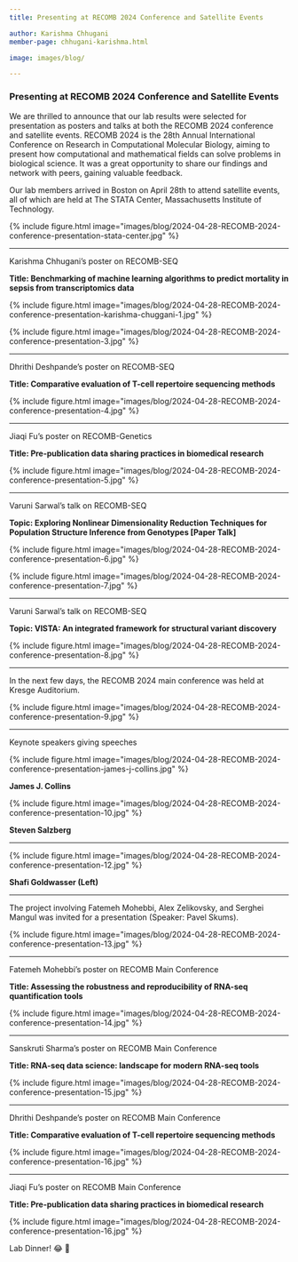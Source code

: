 ```yaml
---
title: Presenting at RECOMB 2024 Conference and Satellite Events

author: Karishma Chhugani
member-page: chhugani-karishma.html

image: images/blog/

---
```

### Presenting at RECOMB 2024 Conference and Satellite Events

We are thrilled to announce that our lab results were selected for presentation as posters and talks at both the RECOMB 2024 conference and satellite events. RECOMB 2024 is the 28th Annual International Conference on Research in Computational Molecular Biology, aiming to present how computational and mathematical fields can solve problems in biological science. It was a great opportunity to share our findings and network with peers, gaining valuable feedback.

Our lab members arrived in Boston on April 28th to attend satellite events, all of which are held at The STATA Center, Massachusetts Institute of Technology.

{% include figure.html image="images/blog/2024-04-28-RECOMB-2024-conference-presentation-stata-center.jpg" %}

---

Karishma Chhugani’s poster on RECOMB-SEQ

**Title: Benchmarking of machine learning algorithms to predict mortality in sepsis from transcriptomics data**

{% include figure.html image="images/blog/2024-04-28-RECOMB-2024-conference-presentation-karishma-chuggani-1.jpg" %}

{% include figure.html image="images/blog/2024-04-28-RECOMB-2024-conference-presentation-3.jpg" %}

---

Dhrithi Deshpande’s poster on RECOMB-SEQ

**Title: Comparative evaluation of T-cell repertoire sequencing methods**

{% include figure.html image="images/blog/2024-04-28-RECOMB-2024-conference-presentation-4.jpg" %}

---

Jiaqi Fu’s poster on RECOMB-Genetics

**Title: Pre-publication data sharing practices in biomedical research**

{% include figure.html image="images/blog/2024-04-28-RECOMB-2024-conference-presentation-5.jpg" %}


---

Varuni Sarwal’s talk on RECOMB-SEQ

**Topic: Exploring Nonlinear Dimensionality Reduction Techniques for Population Structure Inference from Genotypes [Paper Talk]**

{% include figure.html image="images/blog/2024-04-28-RECOMB-2024-conference-presentation-6.jpg" %}

{% include figure.html image="images/blog/2024-04-28-RECOMB-2024-conference-presentation-7.jpg" %}

---

Varuni Sarwal’s talk on RECOMB-SEQ

**Topic: VISTA: An integrated framework for structural variant discovery**

{% include figure.html image="images/blog/2024-04-28-RECOMB-2024-conference-presentation-8.jpg" %}

---

In the next few days, the RECOMB 2024 main conference was held at Kresge Auditorium.

{% include figure.html image="images/blog/2024-04-28-RECOMB-2024-conference-presentation-9.jpg" %}

---

Keynote speakers giving speeches

{% include figure.html image="images/blog/2024-04-28-RECOMB-2024-conference-presentation-james-j-collins.jpg" %}

**James J. Collins**

{% include figure.html image="images/blog/2024-04-28-RECOMB-2024-conference-presentation-10.jpg" %}

**Steven Salzberg**

---

{% include figure.html image="images/blog/2024-04-28-RECOMB-2024-conference-presentation-12.jpg" %}

**Shafi Goldwasser (Left)**

---

The project involving Fatemeh Mohebbi, Alex Zelikovsky, and Serghei Mangul was invited for a presentation (Speaker: Pavel Skums).

{% include figure.html image="images/blog/2024-04-28-RECOMB-2024-conference-presentation-13.jpg" %}

---

Fatemeh Mohebbi’s poster on RECOMB Main Conference

**Title: Assessing the robustness and reproducibility of RNA-seq quantification tools**

{% include figure.html image="images/blog/2024-04-28-RECOMB-2024-conference-presentation-14.jpg" %}

---

Sanskruti Sharma’s poster on RECOMB Main Conference

**Title: RNA-seq data science: landscape for modern RNA-seq tools**

{% include figure.html image="images/blog/2024-04-28-RECOMB-2024-conference-presentation-15.jpg" %}

---

Dhrithi Deshpande’s poster on RECOMB Main Conference

**Title: Comparative evaluation of T-cell repertoire sequencing methods**

{% include figure.html image="images/blog/2024-04-28-RECOMB-2024-conference-presentation-16.jpg" %}

---

Jiaqi Fu’s poster on RECOMB Main Conference

**Title: Pre-publication data sharing practices in biomedical research**

{% include figure.html image="images/blog/2024-04-28-RECOMB-2024-conference-presentation-16.jpg" %}



Lab Dinner! 😂 👏
